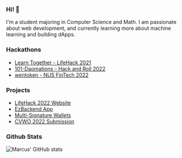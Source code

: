 ### Hi! 👋
I'm a student majoring in Computer Science and Math. I am passionate about web development, and currently learning more about machine learning and building dApps.

### Hackathons
- [Learn Together - LifeHack 2021](https://github.com/mazx4960/learntogether)
- [101-Daomations - Hack and Roll 2022](https://github.com/tanyonghe/101-DAOmatians)
- [wentoken - NUS FinTech 2022](https://github.com/marcuspang/wentoken)

### Projects
- [LifeHack 2022 Website](https://lifehack.nuscomputing.com/)
- [EzBackend App](https://github.com/marcuspang/ezbackend-app)
- [Multi-Signature Wallets](https://github.com/NUS-Fintech-Society/BC_multisig)
- [CVWO 2022 Submission](https://github.com/marcuspang/cvwo)

### Github Stats
![Marcus' GitHub stats](https://github-readme-stats.vercel.app/api?username=marcuspang&count_private=true&theme=dracula)
<!-- [![Top Langs](https://github-readme-stats.vercel.app/api/top-langs/?username=marcuspang)](https://github.com/anuraghazra/github-readme-stats) -->
